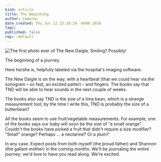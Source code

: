```yaml
---
kind: article
title: The Beginning
author: Cameron
date_created: Thu Jul 22 23:28:29 -0400 2010
tags:
published: false
rep: :default
---
```


![The first photo ever of The New Daigle. Smiling? Possibly!](/images/daigle-sonogram.jpg)

The beginning of a journey.

Here he/she is, helpfully labeled via the hospital's imaging software.

The New Daigle is on the way, with a heartbeat (that we could hear via the sonogram – so fast, an excited patter) – and fingers. The books say that TND will be able to hear sounds in the next couple of weeks.

The books also say TND is the size of a lima bean, which is a strange measurement tool; by the time I write this, TND is probably the size of a butterbean?

All the books seem to use fruit/vegetable measurements. For example, one of the books says our baby will soon be the size of "a small orange". Couldn't the books have picked a fruit that didn't require a size modifier? "Small" orange? Perhaps ... a nectarine? Or a plum?

In any case. Expect posts from both myself (the proud father) and Shannon (the gallant mother) in the coming months. We'll be journaling the entire journey; we'd love to have you read along. We're excited.